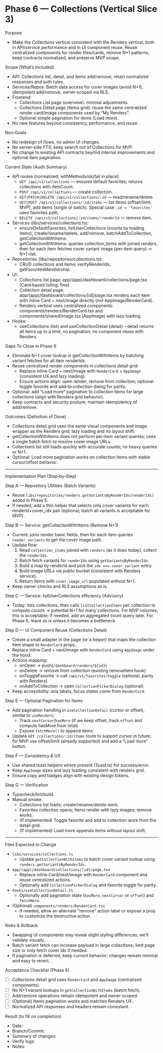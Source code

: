 # Phase 6 — Collections (Vertical Slice 3)

Purpose
- Make the Collections vertical consistent with the Renders vertical, both in API/service performance and in UI component reuse. Reuse centralized components for render tiles/cards, remove N+1 patterns, keep contracts normalized, and preserve MVP scope.

Scope (What’s Included)
- API: Collections list, detail, and items add/remove; retain normalized responses and auth rules.
- Services/Repos: Batch data access for cover images (avoid N+1), idempotent add/remove, owner-scoped via RLS.
- Frontend: 
  - Collections List page (overview): minimal adjustments.
  - Collections Detail page (items grid): reuse the same centralized render card/image components used by “My Renders”.
  - Optional simple pagination for items (Load more).
- No new features beyond consistency, performance, and reuse.

Non‑Goals
- No redesign of flows, no admin UI changes.
- No server‑side FTS; keep search out of Collections for MVP.
- No change to existing API contracts beyond internal improvements and optional item pagination.

Current State (Audit Summary)
- API routes (normalized; withMethods/ok/fail in place):
  - `GET /api/v1/collections` — ensures default favorites; returns collections with itemCount.
  - `POST /api/v1/collections` — create collection.
  - `GET|PATCH|DELETE /api/v1/collections/:id` — read/rename/delete.
  - `GET|POST /api/v1/collections/:id/items` — list items (offset/limit; MVP), add items (single or batch). Special case `:id = 'favorites'` uses favorites path.
  - `DELETE /api/v1/collections/:id/items/:renderId` — remove item.
- Services (libs/services/collections.ts):
  - ensureDefaultFavorites, listUserCollections (counts by loading items), create/rename/delete, add/remove, batchAddToCollection, getCollectionWithItems.
  - getCollectionWithItems: queries collection_items with joined renders, then for each item fetches cover variant image (per‑item query) → N+1 risk.
- Repositories (libs/repositories/collections.ts):
  - CRUD collections and items; verifyRenderIds; getFavoritesMembership.
- UI:
  - Collections list page: app/(app)/dashboard/collections/page.tsx (Card‑based listing; fine).
  - Collection detail page: app/(app)/dashboard/collections/[id]/page.tsx renders each item with inline Card + next/image directly (not AppImage/RenderCard).
  - Renders vertical uses centralized components: components/renders/RenderCard.tsx and components/shared/Image.tsx (AppImage) with lazy loading.
- Hooks:
  - useCollections (list) and useCollectionDetail (detail) – detail returns all items up to a limit; no pagination, no component reuse with Renders.

Gaps To Close in Phase 6
- Eliminate N+1 cover lookup in getCollectionWithItems by batching variant fetches for all item renderIds.
- Reuse centralized render components in collections detail grid:
  - Replace inline Card + next/image with `RenderCard` + `AppImage` (consistent UX and lazy loading).
  - Ensure actions align: open render, remove from collection; optional toggle favorite and add‑to‑collection dialog for parity.
- Optional: add “Load more” pagination to collection items for large collections (align with Renders grid behavior).
- Keep contracts and security posture; maintain idempotency of add/remove.

Outcomes (Definition of Done)
- Collections detail grid uses the same visual components and image wrapper as the Renders grid; lazy loading and no layout shift.
- getCollectionWithItems does not perform per‑item variant queries; uses a single batch fetch to resolve cover image URLs.
- Collections list still loads quickly with accurate counts; no heavy queries or N+1.
- Optional: Load more pagination works on collection items with stable cursor/offset behavior.

---

Implementation Plan (Step‑by‑Step)

Step A — Repository Utilities (Batch Variants)
- Reuse `libs/repositories/renders.getVariantsByRenderIds(renderIds)` added in Phase 5.
- If needed, add a thin helper that selects only cover variants for each renderId+cover_idx pair (optional; batch all variants is acceptable for MVP).

Step B — Service: getCollectionWithItems (Remove N+1)
- Current: joins render basic fields, then for each item queries `render_variants` to get the cover image path.
- Update flow:
  1) Read `collection_items` joined with `renders` (as it does today), collect the `renderIds`.
  2) Batch fetch variants for `renderIds` using `getVariantsByRenderIds`.
  3) Build a map by renderId and pick the `idx === cover_variant` entry.
  4) Build image URLs via public bucket (consistent with Renders service).
  5) Return items with `cover_image_url` populated without N+1.
- Keep owner checks and RLS assumptions as is.

Step C — Service: listUserCollections efficiency (Advisory)
- Today: lists collections, then calls `listCollectionItems` per collection to compute counts → potential N+1 for many collections. For MVP volumes, this is acceptable; if needed, add an aggregated count query later. For Phase 6, leave as is unless it becomes a bottleneck.

Step D — UI Component Reuse (Collections Detail)
- Create a small adapter in the page (or a helper) that maps the collection item shape to `RenderCard` props.
- Replace inline Card + next/image with `RenderCard` using `AppImage` under the hood.
- Actions mapping:
  - onOpen → push(`/dashboard/renders/${id}`)
  - onDelete → remove from collection (existing removeItem hook)
  - onToggleFavorite → call `/api/v1/favorites/toggle` (optional, parity with Renders)
  - onAddToCollection → open `CollectionPickerDialog` (optional)
- Keep accessibility: aria labels, focus states come from `RenderCard`.

Step E — Optional Pagination for Items
- Add pagination handling in `useCollectionDetail` (cursor or offset), similar to `useRenders`:
  - Track `nextCursor`/`hasMore` (if we keep offset, track `offset` and compute hasMore from total).
  - Expose `fetchMore()` to append items.
- Update `GET /collections/:id/items` route to support cursor in future; for MVP use offset/limit (already supported) and add a “Load more” button.

Step F — Consistency & UX
- Use shared toast helpers where present (Toast.ts) for success/error.
- Keep `AppImage` sizes and lazy loading consistent with renders grid.
- Ensure copy and badges align with existing design tokens.

Step G — Verification
- Typecheck/lint/build.
- Manual smoke:
  - Collections list loads; create/rename/delete work.
  - Favorites collection opens; items render with lazy images; remove works.
  - (If implemented) Toggle favorite and add to collection work from the detail grid.
  - (If implemented) Load more appends items without layout shift.

---

Files Expected to Change
- `libs/services/collections.ts`
  - Update `getCollectionWithItems` to batch cover variant lookup using `renders.getVariantsByRenderIds`.
- `app/(app)/dashboard/collections/[id]/page.tsx`
  - Replace inline Card/next/image with `RenderCard` component and reuse centralized actions.
  - Optionally add `CollectionPickerDialog` and favorite toggle for parity.
- `hooks/useCollectionDetail.ts`
  - Optionally add pagination state (`hasMore`, `nextCursor` or `offset`) and `fetchMore`.
- (Optional) `components/renders/RenderCard.tsx`
  - If needed, allow an alternate “remove” action label or expose a prop to customize the destructive action.

Risks & Rollback
- Swapping UI components may reveal slight styling differences; we’ll validate visually.
- Batch variant fetch can increase payload in large collections; limit page size or only fetch cover idx if needed.
- If pagination is deferred, keep current behavior; changes remain minimal and easy to revert.

Acceptance Checklist (Phase 6)
- [ ] Collections detail grid uses `RenderCard` and `AppImage` (centralized components).
- [ ] No N+1 variant lookups in `getCollectionWithItems` (batch fetch).
- [ ] Add/remove operations remain idempotent and owner‑scoped.
- [ ] (Optional) Items pagination works and matches Renders UX.
- [ ] Normalized API responses and headers remain consistent.

Result (to fill on completion)
- Date:
- Branch/Commit:
- Summary of changes:
- Verify logs:
- Notes:

